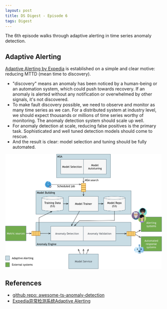 ```yaml
---
layout: post
title: DS Digest - Episode 6
tags: Digest
---
```


The 6th episode walks through adaptive alerting in time series anomaly detection.

## Adaptive Alerting

[Adaptive Alerting by Expedia](https://github.com/ExpediaGroup/adaptive-alerting/tree/master/anomdetect/src/main) is established on a simple and clear motive: reducing MTTD (mean time to discovery).

- "discovery" means an anomaly has been noticed by a human-being or an automation system, which could push towards recovery. If an anomaly is alerted without any notification or overwhelmed by other signals, it's not discovered.
- To make fault discovery possible, we need to observe and monitor as many time series as we can. For a distributed system at industry level, we should expect thousands or millions of time series worthy of monitoring. The anomaly detection system should scale up well.
- For anomaly detection at scale, reducing false positives is the primary task. Sophisticated and well tuned detection models should come to rescue.
- And the result is clear: model selection and tuning should be fully automated.

![](https://raw.githubusercontent.com/Jiaxigu/Jiaxigu.github.io/master/assets/images/2021-11-10-expedia-arch.png)

## References

- [github repo: awesome-ts-anomaly-detection](https://github.com/rob-med/awesome-TS-anomaly-detection)
- [Expedia异常检测系统Adaptive Alerting](https://www.biaodianfu.com/expedia-adaptive-alerting.html)

